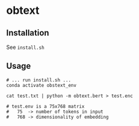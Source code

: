 # obtext

## Installation

See `install.sh`

## Usage

```
# ... run install.sh ...
conda activate obstext_env

cat test.txt | python -m obtext.bert > test.enc

# test.env is a 75x768 matrix
#   75  -> number of tokens in input
#   768 -> dimensionality of embedding
```
